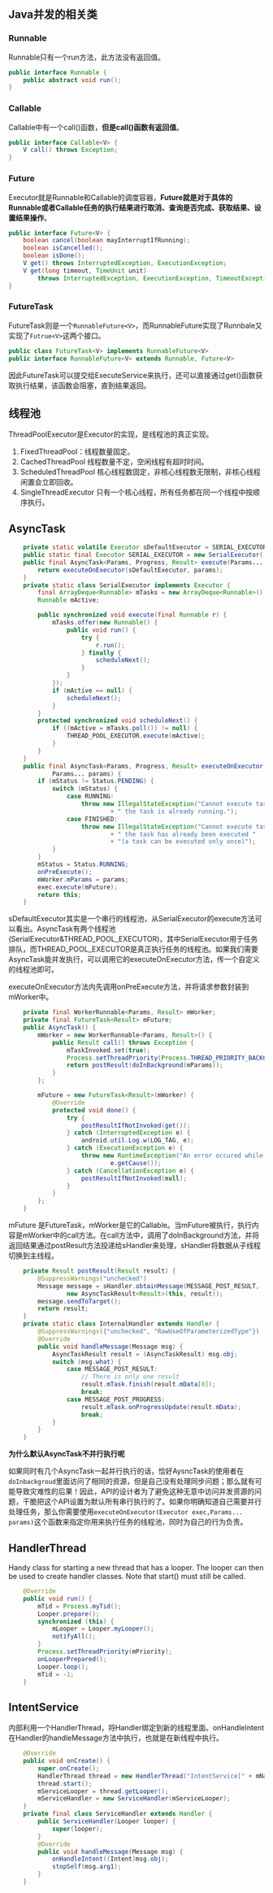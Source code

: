 ## Java并发的相关类

### Runnable

Runnable只有一个run方法，此方法没有返回值。

```java
public interface Runnable {  
    public abstract void run();  
}  
```

### Callable

Callable中有一个call()函数，**但是call()函数有返回值**。

```java
public interface Callable<V> {  
    V call() throws Exception;  
}  
```

### **Future**

Executor就是Runnable和Callable的调度容器，**Future就是对于具体的Runnable或者Callable任务的执行结果进行取消、查询是否完成、获取结果、设置结果操作**。

```java
public interface Future<V> {  
    boolean cancel(boolean mayInterruptIfRunning);  
    boolean isCancelled();  
    boolean isDone();  
    V get() throws InterruptedException, ExecutionException;  
    V get(long timeout, TimeUnit unit)  
        throws InterruptedException, ExecutionException, TimeoutException;  
}  
```

### FutureTask

FutureTask则是一个`RunnableFuture<V>`，而RunnableFuture实现了Runnbale又实现了`Futrue<V>`这两个接口。

```java
public class FutureTask<V> implements RunnableFuture<V>  
public interface RunnableFuture<V> extends Runnable, Future<V>
```

因此FutureTask可以提交给ExecuteService来执行，还可以直接通过get()函数获取执行结果，该函数会阻塞，直到结果返回。



## 线程池

ThreadPoolExecutor是Executor的实现，是线程池的真正实现。

1. FixedThreadPool：线程数量固定。
2. CachedThreadPool 线程数量不定，空闲线程有超时时间。
3. ScheduledThreadPool  核心线程数固定，非核心线程数无限制，非核心线程闲置会立即回收。
4. SingleThreadExecutor 只有一个核心线程，所有任务都在同一个线程中按顺序执行。

## AsyncTask

```java
    private static volatile Executor sDefaultExecutor = SERIAL_EXECUTOR;
    public static final Executor SERIAL_EXECUTOR = new SerialExecutor();
	public final AsyncTask<Params, Progress, Result> execute(Params... params) {
        return executeOnExecutor(sDefaultExecutor, params);
    }
    private static class SerialExecutor implements Executor {
        final ArrayDeque<Runnable> mTasks = new ArrayDeque<Runnable>();
        Runnable mActive;

        public synchronized void execute(final Runnable r) {
            mTasks.offer(new Runnable() {
                public void run() {
                    try {
                        r.run();
                    } finally {
                        scheduleNext();
                    }
                }
            });
            if (mActive == null) {
                scheduleNext();
            }
        }
        protected synchronized void scheduleNext() {
            if ((mActive = mTasks.poll()) != null) {
                THREAD_POOL_EXECUTOR.execute(mActive);
            }
        }
    }
    public final AsyncTask<Params, Progress, Result> executeOnExecutor(Executor exec,
            Params... params) {
        if (mStatus != Status.PENDING) {
            switch (mStatus) {
                case RUNNING:
                    throw new IllegalStateException("Cannot execute task:"
                            + " the task is already running.");
                case FINISHED:
                    throw new IllegalStateException("Cannot execute task:"
                            + " the task has already been executed "
                            + "(a task can be executed only once)");
            }
        }
        mStatus = Status.RUNNING;
        onPreExecute();
        mWorker.mParams = params;
        exec.execute(mFuture);
        return this;
    }
```

sDefaultExecutor其实是一个串行的线程池，从SerialExecutor的execute方法可以看出。AsyncTask有两个线程池(SerialExecutor&THREAD_POOL_EXECUTOR)，其中SerialExecutor用于任务排队，而THREAD_POOL_EXECUTOR是真正执行任务的线程池。如果我们需要AsyncTask能并发执行，可以调用它的executeOnExecutor方法，传一个自定义的线程池即可。

executeOnExecutor方法内先调用onPreExecute方法，并将请求参数封装到mWorker中。

```java
    private final WorkerRunnable<Params, Result> mWorker;
    private final FutureTask<Result> mFuture;
    public AsyncTask() {
        mWorker = new WorkerRunnable<Params, Result>() {
            public Result call() throws Exception {
                mTaskInvoked.set(true);
                Process.setThreadPriority(Process.THREAD_PRIORITY_BACKGROUND);
                return postResult(doInBackground(mParams));
            }
        };

        mFuture = new FutureTask<Result>(mWorker) {
            @Override
            protected void done() {
                try {
                    postResultIfNotInvoked(get());
                } catch (InterruptedException e) {
                    android.util.Log.w(LOG_TAG, e);
                } catch (ExecutionException e) {
                    throw new RuntimeException("An error occured while executing doInBackground()",
                            e.getCause());
                } catch (CancellationException e) {
                    postResultIfNotInvoked(null);
                }
            }
        };
    }
```

mFuture 是FutureTask，mWorker是它的Callable。当mFuture被执行，执行内容是mWorker中的call方法。在call方法中，调用了doInBackground方法，并将返回结果通过postResult方法投递给sHandler来处理，sHandler将数据从子线程切换到主线程。

```java
    private Result postResult(Result result) {
        @SuppressWarnings("unchecked")
        Message message = sHandler.obtainMessage(MESSAGE_POST_RESULT,
                new AsyncTaskResult<Result>(this, result));
        message.sendToTarget();
        return result;
    }
    private static class InternalHandler extends Handler {
        @SuppressWarnings({"unchecked", "RawUseOfParameterizedType"})
        @Override
        public void handleMessage(Message msg) {
            AsyncTaskResult result = (AsyncTaskResult) msg.obj;
            switch (msg.what) {
                case MESSAGE_POST_RESULT:
                    // There is only one result
                    result.mTask.finish(result.mData[0]);
                    break;
                case MESSAGE_POST_PROGRESS:
                    result.mTask.onProgressUpdate(result.mData);
                    break;
            }
        }
    }
```

**为什么默认AsyncTask不并行执行呢**

如果同时有几个AsyncTask一起并行执行的话，恰好AysncTask的使用者在`doInbackgroud`里面访问了相同的资源，但是自己没有处理同步问题；那么就有可能导致灾难性的后果！因此，API的设计者为了避免这种无意中访问并发资源的问题，干脆把这个API设置为默认所有串行执行的了。如果你明确知道自己需要并行处理任务，那么你需要使用`executeOnExecutor(Executor exec,Params... params)`这个函数来指定你用来执行任务的线程池，同时为自己的行为负责。

## HandlerThread

Handy class for starting a new thread that has a looper. The looper can then be used to create handler classes. Note that start() must still be called.


```java
    @Override
    public void run() {
        mTid = Process.myTid();
        Looper.prepare();
        synchronized (this) {
            mLooper = Looper.myLooper();
            notifyAll();
        }
        Process.setThreadPriority(mPriority);
        onLooperPrepared();
        Looper.loop();
        mTid = -1;
    }
```



## IntentService

内部利用一个HandlerThread，将Handler绑定到新的线程里面。onHandleIntent在Handler的handleMessage方法中执行，也就是在新线程中执行。

```java
    @Override
    public void onCreate() {
        super.onCreate();
        HandlerThread thread = new HandlerThread("IntentService[" + mName + "]");
        thread.start();
        mServiceLooper = thread.getLooper();
        mServiceHandler = new ServiceHandler(mServiceLooper);
    }
    private final class ServiceHandler extends Handler {
        public ServiceHandler(Looper looper) {
            super(looper);
        }
        @Override
        public void handleMessage(Message msg) {
            onHandleIntent((Intent)msg.obj);
            stopSelf(msg.arg1);
        }
    }
```

